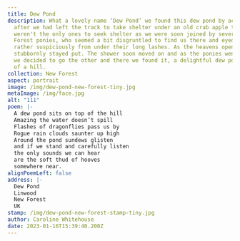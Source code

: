 ```yaml
---
title: Dew Pond
description: What a lovely name ‘Dew Pond’ we found this dew pond by accident
  after we had left the track to take shelter under an old crab apple tree. We
  weren't the only ones to seek shelter as we were soon joined by several New
  Forest ponies, who seemed a bit disgruntled to find us there and eyed us
  rather suspiciously from under their long lashes. As the heavens opened we all
  stubbornly stayed put. The shower soon moved on and as the ponies went one way
  we decided to go the other and there we found it, a delightful dew pond on top
  of a hill.
collection: New Forest
aspect: portrait
image: /img/dew-pond-new-forest-tiny.jpg
metaImage: /img/face.jpg
alt: "111"
poem: |-
  A dew pond sits on top of the hill
  Amazing the water doesn’t spill
  Flashes of dragonflies pass us by
  Rogue rain clouds saunter up high
  Around the pond sundews glisten
  and if we stand and carefully listen
  the only sounds we can hear
  are the soft thud of hooves
  somewhere near.
alignPoemLeft: false
address: |-
  Dew Pond
  Linwood
  New Forest
  UK
stamp: /img/dew-pond-new-forest-stamp-tiny.jpg
author: Caroline Whitehouse
date: 2023-01-16T15:39:40.200Z
---
```


